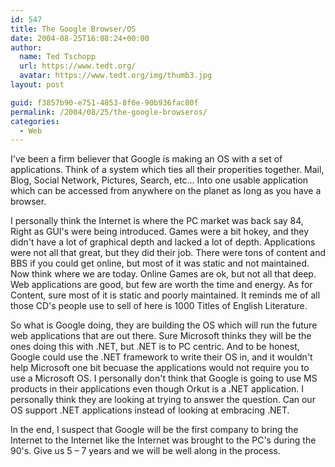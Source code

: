 ```yaml
---
id: 547
title: The Google Browser/OS
date: 2004-08-25T16:08:24+00:00
author:
  name: Ted Tschopp
  url: https://www.tedt.org/
  avatar: https://www.tedt.org/img/thumb3.jpg
layout: post

guid: f3857b90-e751-4853-8f6e-90b936fac80f
permalink: /2004/08/25/the-google-browseros/
categories:
  - Web
---
```

I've been a firm believer that Google is making an OS with a set of applications. Think of a system which ties all their properities together. Mail, Blog, Social Network, Pictures, Search, etc&#8230; Into one usable application which can be accessed from anywhere on the planet as long as you have a browser.

I personally think the Internet is where the PC market was back say 84, Right as GUI's were being introduced. Games were a bit hokey, and they didn't have a lot of graphical depth and lacked a lot of depth. Applications were not all that great, but they did their job. There were tons of content and BBS if you could get online, but most of it was static and not maintained. Now think where we are today. Online Games are ok, but not all that deep. Web applications are good, but few are worth the time and energy. As for Content, sure most of it is static and poorly maintained. It reminds me of all those CD's people use to sell of here is 1000 Titles of English Literature.

So what is Google doing, they are building the OS which will run the future web applications that are out there. Sure Microsoft thinks they will be the ones doing this with .NET, but .NET is to PC centric. And to be honest, Google could use the .NET framework to write their OS in, and it wouldn't help Microsoft one bit becuase the applications would not require you to use a Microsoft OS. I personally don't think that Google is going to use MS products in their applications even though Orkut is a .NET application. I personally think they are looking at trying to answer the question. Can our OS support .NET applications instead of looking at embracing .NET.

In the end, I suspect that Google will be the first company to bring the Internet to the Internet like the Internet was brought to the PC's during the 90's. Give us 5 &#8211; 7 years and we will be well along in the process.